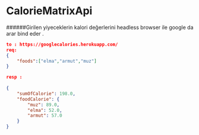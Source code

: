 # CalorieMatrixApi

######Girilen yiyeceklerin kalori değerlerini  headless browser ile google da arar bind eder . 
```json
to : https://googlecalories.herokuapp.com/
req:
{
    "foods":["elma","armut","muz"]
}   

resp :
 
{
    "sumOfCalorie": 198.0,
    "foodCalorie": {
        "muz": 89.0,
        "elma": 52.0,
        "armut": 57.0
    }
}
```
